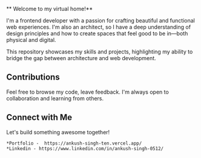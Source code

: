 ** Welcome to my virtual home!**

I'm a frontend developer with a passion for crafting beautiful and functional web experiences. I'm also an architect, so I have a deep understanding of design principles and how to create spaces that feel good to be in—both physical and digital.

This repository showcases my skills and projects, highlighting my ability to bridge the gap between architecture and web development.


## Contributions

Feel free to browse my code, leave feedback.
I'm always open to collaboration and learning from others.

## Connect with Me

Let's build something awesome together!

    *Portfolio -  https://ankush-singh-ten.vercel.app/
    *Linkedin - https://www.linkedin.com/in/ankush-singh-0512/

